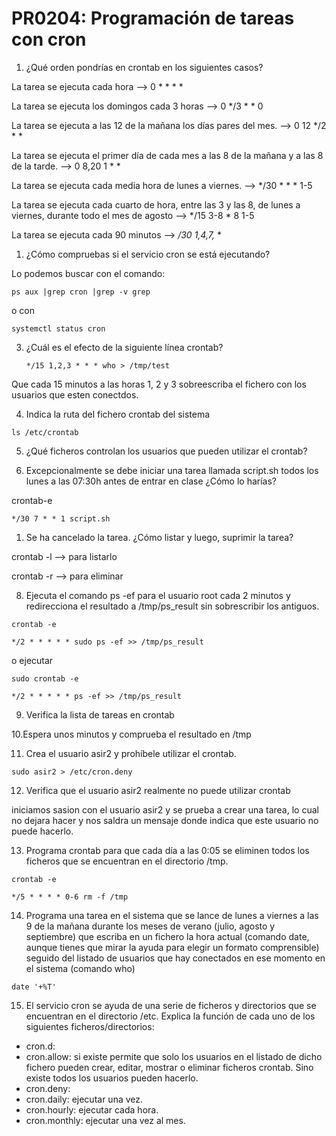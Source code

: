 #  PR0204: Programación de tareas con cron

1. ¿Qué orden pondrías en crontab en los siguientes casos?

La tarea se ejecuta cada hora --> 0 * * * *

La tarea se ejecuta los domingos cada 3 horas --> 0 */3 * * 0

La tarea se ejecuta a las 12 de la mañana los días pares del mes. --> 0 12 */2 * *

La tarea se ejecuta el primer día de cada mes a las 8 de la mañana y a las 8 de la tarde. --> 0 8,20 1 * *

La tarea se ejecuta cada media hora de lunes a viernes. --> */30 * * * 1-5

La tarea se ejecuta cada cuarto de hora, entre las 3 y las 8, de lunes a viernes, durante todo el mes de agosto --> */15 3-8 * 8 1-5

La tarea se ejecuta cada 90 minutos --> */30 1,4,7,* *



1. ¿Cómo compruebas si el servicio cron se está ejecutando?

Lo podemos buscar con el comando:

```
ps aux |grep cron |grep -v grep
```

o con

```
systemctl status cron
```


3. ¿Cuál es el efecto de la siguiente línea crontab?
 
    ```
    */15 1,2,3 * * * who > /tmp/test
    ```

Que cada 15 minutos a las horas 1, 2 y 3 sobreescriba el fichero con los usuarios que esten conectdos.

4. Indica la ruta del fichero crontab del sistema

```
ls /etc/crontab
```

5. ¿Qué ficheros controlan los usuarios que pueden utilizar el crontab?



6. Excepcionalmente se debe iniciar una tarea llamada script.sh todos los lunes a las 07:30h antes de entrar en clase ¿Cómo lo harías?

crontab-e

```
*/30 7 * * 1 script.sh
``` 

1. Se ha cancelado la tarea. ¿Cómo listar y luego, suprimir la tarea?

crontab -l --> para listarlo

crontab -r --> para eliminar

8. Ejecuta el comando ps -ef para el usuario root cada 2 minutos y redirecciona el resultado a /tmp/ps_result sin sobrescribir los antiguos.

```
crontab -e

*/2 * * * * * sudo ps -ef >> /tmp/ps_result
```

o ejecutar 

```
sudo crontab -e 

*/2 * * * * * ps -ef >> /tmp/ps_result
```

9.  Verifica la lista de tareas en crontab

10.Espera unos minutos y comprueba el resultado en /tmp



11. Crea el usuario asir2 y prohíbele utilizar el crontab.

```
sudo asir2 > /etc/cron.deny
```

12. Verifica que el usuario asir2 realmente no puede utilizar crontab

iniciamos sasion con el usuario asir2  y se prueba a crear una tarea, lo cual no dejara hacer y nos saldra un mensaje donde indica que este usuario no puede hacerlo.

13. Programa crontab para que cada día a las 0:05 se eliminen todos los ficheros que se encuentran en el directorio /tmp.

```
crontab -e

*/5 * * * * 0-6 rm -f /tmp
```

14. Programa una tarea en el sistema que se lance de lunes a viernes a las 9 de la mañana durante los meses de verano (julio, agosto y septiembre) que escriba en un fichero la hora actual (comando date, aunque tienes que mirar la ayuda para elegir un formato comprensible) seguido del listado de usuarios que hay conectados en ese momento en el sistema (comando who)

```
date '+%T'
```

15. El servicio cron se ayuda de una serie de ficheros y directorios que se encuentran en el directorio /etc. Explica la función de cada uno de los siguientes ficheros/directorios:

- cron.d: 
- cron.allow: si existe permite que solo los usuarios en el listado de dicho fichero pueden crear, editar, mostrar o eliminar ficheros crontab. Sino existe todos los usuarios pueden hacerlo.
- cron.deny: 
- cron.daily: ejecutar una vez.
- cron.hourly: ejecutar cada hora.
- cron.monthly:  ejecutar una vez al mes.
